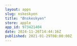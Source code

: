 ```yaml
---
layout: apps
slug: nskeskyen
title: "Ønskeskyen"
store: apple
app_id: 973421404
date: 2024-11-26T14:44:16Z
published: 2021-01-29T08:00:00Z
---
```

